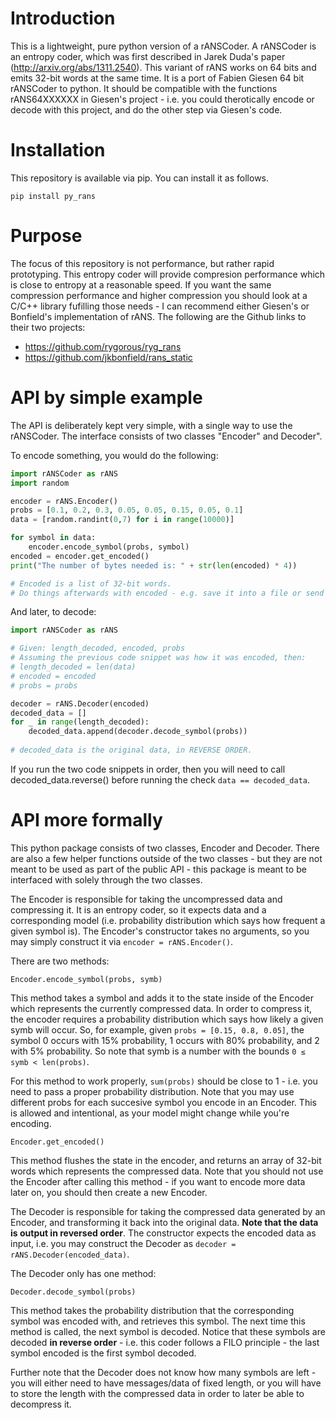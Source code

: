 # Introduction
This is a lightweight, pure python version of a rANSCoder. A rANSCoder is an entropy coder, which was first described in Jarek Duda's paper (http://arxiv.org/abs/1311.2540). This variant of rANS works on 64 bits and emits 32-bit words at the same time. It is a port of Fabien Giesen 64 bit rANSCoder to python. It should be compatible with the functions rANS64XXXXXX in Giesen's project - i.e. you could therotically encode or decode with this project, and do the other step via Giesen's code.

# Installation

This repository is available via pip. You can install it as follows.

```
pip install py_rans
```

# Purpose

The focus of this repository is not performance, but rather rapid prototyping. This entropy coder will provide compresion performance which is close to entropy at a reasonable speed. If you want the same compression performance and higher compression you should look at a C/C++ library fufilling those needs - I can recommend either Giesen's or Bonfield's implementation of rANS. The following are the Github links to their two projects:

-    https://github.com/rygorous/ryg_rans
-    https://github.com/jkbonfield/rans_static

# API by simple example

The API is deliberately kept very simple, with a single way to use the rANSCoder. The interface consists of two classes "Encoder" and Decoder".

To encode something, you would do the following:

```python
import rANSCoder as rANS
import random

encoder = rANS.Encoder()
probs = [0.1, 0.2, 0.3, 0.05, 0.05, 0.15, 0.05, 0.1]
data = [random.randint(0,7) for i in range(10000)]

for symbol in data:
    encoder.encode_symbol(probs, symbol)
encoded = encoder.get_encoded()
print("The number of bytes needed is: " + str(len(encoded) * 4))

# Encoded is a list of 32-bit words.
# Do things afterwards with encoded - e.g. save it into a file or send it somewhere.
```

And later, to decode:

```python
import rANSCoder as rANS

# Given: length_decoded, encoded, probs
# Assuming the previous code snippet was how it was encoded, then:
# length_decoded = len(data) 
# encoded = encoded
# probs = probs

decoder = rANS.Decoder(encoded)
decoded_data = []
for _ in range(length_decoded):
    decoded_data.append(decoder.decode_symbol(probs))
    
# decoded_data is the original data, in REVERSE ORDER.
```

If you run the two code snippets in order, then you will need to call decoded_data.reverse() before running the check ```data == decoded_data```.

# API more formally

This python package consists of two classes, Encoder and Decoder. There are also a few helper functions outside of the two classes - but they are not meant to be used as part of the public API - this package is meant to be interfaced with solely through the two classes.

The Encoder is responsible for taking the uncompressed data and compressing it. It is an entropy coder, so it expects data and a corresponding model (i.e. probability distribution which says how frequent a given symbol is). The Encoder's constructor takes no arguments, so you may simply construct it via ```encoder = rANS.Encoder()```.

There are two methods:

```Encoder.encode_symbol(probs, symb)```

This method takes a symbol and adds it to the state inside of the Encoder which represents the currently compressed data. In order to compress it, the encoder requires a probability distribution which says how likely a given symb will occur. So, for example, given ```probs = [0.15, 0.8, 0.05]```, the symbol 0 occurs with 15% probability, 1 occurs with 80% probability, and 2 with 5% probability. So note that symb is a number with the bounds ```0 ≤ symb < len(probs)```.

For this method to work properly, ```sum(probs)``` should be close to 1 - i.e. you need to pass a proper probability distribution. Note that you may use different probs for each succesive symbol you encode in an Encoder. This is allowed and intentional, as your model might change while you're encoding.

```Encoder.get_encoded()```

This method flushes the state in the encoder, and returns an array of 32-bit words which represents the compressed data. Note that you should not use the Encoder after calling this method - if you want to encode more data later on, you should then create a new Encoder.

The Decoder is responsible for taking the compressed data generated by an Encoder, and transforming it back into the original data. **Note that the data is output in reversed order**. The constructor expects the encoded data as input, i.e. you may construct the Decoder as ```decoder = rANS.Decoder(encoded_data)```.

The Decoder only has one method:

```Decoder.decode_symbol(probs)```

This method takes the probability distribution that the corresponding symbol was encoded with, and retrieves this symbol. The next time this method is called, the next symbol is decoded. Notice that these symbols are decoded **in reverse order** - i.e. this coder follows a FILO principle - the last symbol encoded is the first symbol decoded.

Further note that the Decoder does not know how many symbols are left - you will either need to have messages/data of fixed length, or you will have to store the length with the compressed data in order to later be able to decompress it.
